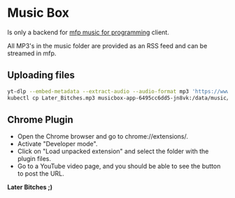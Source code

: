 # Music Box

Is only a backend for [mfp music for programming](https://github.com/tinoschroeter/mfp) client.

All MP3's in the music folder are provided as an RSS feed and can be streamed in mfp.

## Uploading files

```bash
yt-dlp --embed-metadata --extract-audio --audio-format mp3 'https://www.youtube.com/watch?v=RC7CmEHuurQ' -o '%(title)s.%(ext)s'
kubectl cp Later_Bitches.mp3 musicbox-app-6495cc6dd5-jn8vk:/data/music/best_songs/
```

## Chrome Plugin

- Open the Chrome browser and go to chrome://extensions/.
- Activate "Developer mode".
- Click on "Load unpacked extension" and select the folder with the plugin files.
- Go to a YouTube video page, and you should be able to see the button to post the URL.

**Later Bitches ;)**
